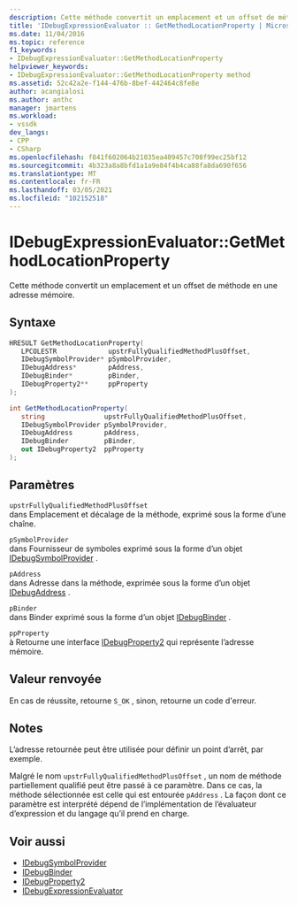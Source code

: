 ```yaml
---
description: Cette méthode convertit un emplacement et un offset de méthode en une adresse mémoire.
title: 'IDebugExpressionEvaluator :: GetMethodLocationProperty | Microsoft Docs'
ms.date: 11/04/2016
ms.topic: reference
f1_keywords:
- IDebugExpressionEvaluator::GetMethodLocationProperty
helpviewer_keywords:
- IDebugExpressionEvaluator::GetMethodLocationProperty method
ms.assetid: 52c42a2e-f144-476b-8bef-442464c8fe8e
author: acangialosi
ms.author: anthc
manager: jmartens
ms.workload:
- vssdk
dev_langs:
- CPP
- CSharp
ms.openlocfilehash: f841f602064b21035ea409457c708f99ec25bf12
ms.sourcegitcommit: 4b323a8a8bfd1a1a9e84f4b4ca88fa8da690f656
ms.translationtype: MT
ms.contentlocale: fr-FR
ms.lasthandoff: 03/05/2021
ms.locfileid: "102152518"
---
```

# <a name="idebugexpressionevaluatorgetmethodlocationproperty"></a>IDebugExpressionEvaluator::GetMethodLocationProperty
Cette méthode convertit un emplacement et un offset de méthode en une adresse mémoire.

## <a name="syntax"></a>Syntaxe

```cpp
HRESULT GetMethodLocationProperty( 
   LPCOLESTR             upstrFullyQualifiedMethodPlusOffset,
   IDebugSymbolProvider* pSymbolProvider,
   IDebugAddress*        pAddress,
   IDebugBinder*         pBinder,
   IDebugProperty2**     ppProperty
);
```

```csharp
int GetMethodLocationProperty(
   string               upstrFullyQualifiedMethodPlusOffset,
   IDebugSymbolProvider pSymbolProvider,
   IDebugAddress        pAddress,
   IDebugBinder         pBinder,
   out IDebugProperty2  ppProperty
);
```

## <a name="parameters"></a>Paramètres
`upstrFullyQualifiedMethodPlusOffset`\
dans Emplacement et décalage de la méthode, exprimé sous la forme d’une chaîne.

`pSymbolProvider`\
dans Fournisseur de symboles exprimé sous la forme d’un objet [IDebugSymbolProvider](../../../extensibility/debugger/reference/idebugsymbolprovider.md) .

`pAddress`\
dans Adresse dans la méthode, exprimée sous la forme d’un objet [IDebugAddress](../../../extensibility/debugger/reference/idebugaddress.md) .

`pBinder`\
dans Binder exprimé sous la forme d’un objet [IDebugBinder](../../../extensibility/debugger/reference/idebugbinder.md) .

`ppProperty`\
à Retourne une interface [IDebugProperty2](../../../extensibility/debugger/reference/idebugproperty2.md) qui représente l’adresse mémoire.

## <a name="return-value"></a>Valeur renvoyée
 En cas de réussite, retourne `S_OK` , sinon, retourne un code d'erreur.

## <a name="remarks"></a>Notes
 L’adresse retournée peut être utilisée pour définir un point d’arrêt, par exemple.

 Malgré le nom `upstrFullyQualifiedMethodPlusOffset` , un nom de méthode partiellement qualifié peut être passé à ce paramètre. Dans ce cas, la méthode sélectionnée est celle qui est entourée `pAddress` . La façon dont ce paramètre est interprété dépend de l’implémentation de l’évaluateur d’expression et du langage qu’il prend en charge.

## <a name="see-also"></a>Voir aussi
- [IDebugSymbolProvider](../../../extensibility/debugger/reference/idebugsymbolprovider.md)
- [IDebugBinder](../../../extensibility/debugger/reference/idebugbinder.md)
- [IDebugProperty2](../../../extensibility/debugger/reference/idebugproperty2.md)
- [IDebugExpressionEvaluator](../../../extensibility/debugger/reference/idebugexpressionevaluator.md)
